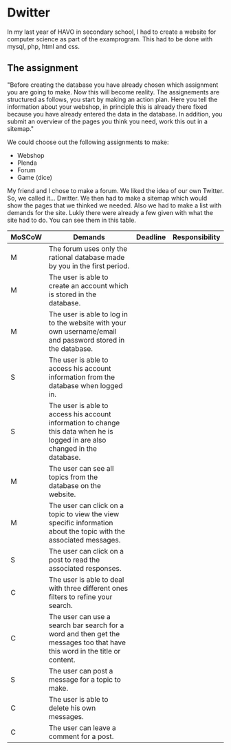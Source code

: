 # Dwitter
In my last year of HAVO in secondary school, I had to create a website for computer science as part of the examprogram. This had to be done with mysql, php, html and css. 
## The assignment
"Before creating the database you have already chosen which assignment you are going to make. Now this will become reality. The assignements are structured as follows, you start by making an action plan. Here you tell the information about your webshop, in principle this is already there fixed because you have already entered the data in the database. In addition, you submit an overview of the pages you think you need, work this out in a sitemap."

We could choose out the following assignments to make:
- Webshop
- Plenda
- Forum
- Game (dice)

My friend and I chose to make a forum. We liked the idea of our own Twitter. So, we called it... Dwitter. We then had to make a sitemap which would show the pages that we thinked we needed. Also we had to make a list with demands for the site. Lukly there were already a few given with what the site had to do. You can see them in this table.

| MoSCoW | Demands                                                                                                                       | Deadline | Responsibility |
|--------|-------------------------------------------------------------------------------------------------------------------------------|----------|----------------|
| M      | The forum uses only the rational database made by you in the first period.                                                    |          |                |
| M      | The user is able to create an account which is stored in the database.                                                        |          |                |
| M      | The user is able to log in to the website with your own username/email and password stored in the database.                   |          |                |
| S      | The user is able to access his account information from the database when logged in.                                          |          |                |
| S      | The user is able to access his account information to change this data when he is logged in are also changed in the database. |          |                |
| M      | The user can see all topics from the database on the website.                                                                 |          |                |
| M      | The user can click on a topic to view the view specific information about the topic with the associated messages.             |          |                |
| S      | The user can click on a post to read the associated responses.                                                                |          |                |
| C      | The user is able to deal with three different ones filters to refine your search.                                             |          |                |
| C      | The user can use a search bar search for a word and then get the messages too that have this word in the title or content.    |          |                |
| S      | The user can post a message for a topic to make.                                                                              |          |                |
| C      | The user is able to delete his own messages.                                                                                  |          |                |
| C      | The user can leave a comment for a post.                                                                                      |          |                |





